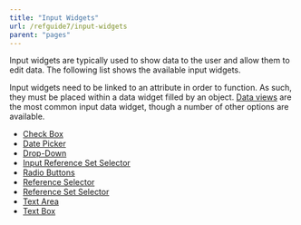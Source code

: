 ```yaml
---
title: "Input Widgets"
url: /refguide7/input-widgets
parent: "pages"
---
```



Input widgets are typically used to show data to the user and allow them to edit data. The following list shows the available input widgets.

Input widgets need to be linked to an attribute in order to function. As such, they must be placed within a data widget filled by an object. [Data views](data-view) are the most common input data widget, though a number of other options are available.

*   [Check Box](check-box)
*   [Date Picker](date-picker)
*   [Drop-Down](drop_down)
*   [Input Reference Set Selector](input-reference-set-selector)
*   [Radio Buttons](radio-buttons)
*   [Reference Selector](reference-selector)
*   [Reference Set Selector](reference-set-selector)
*   [Text Area](text-area)
*   [Text Box](text-box)
